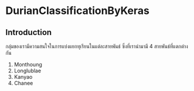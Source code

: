 # DurianClassificationByKeras

## Introduction
กลุ่มของเรามีความสนใจในการแบ่งแยกทุเรียนในแต่ละสายพันธ์ ซึ่งที่เรานำมามี 4 สายพันธ์ที่แตกต่างกัน
1. Monthoung 
2. Longlublae
3. Kanyao
4. Chanee
   
